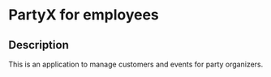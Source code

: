 # PartyX for employees 

## Description

This is an application to manage customers and events for party organizers.